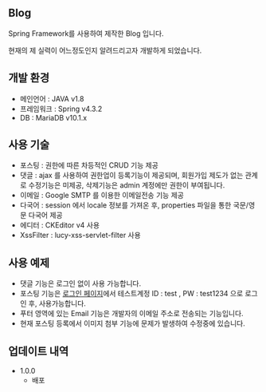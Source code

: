## Blog
Spring Framework를 사용하여 제작한 Blog 입니다.

현재의 제 실력이 어느정도인지 알려드리고자 개발하게 되었습니다.



## 개발 환경
* 메인언어 : JAVA v1.8
* 프레임워크 : Spring v4.3.2
* DB : MariaDB v10.1.x

## 사용 기술
* 포스팅 : 권한에 따른 차등적인 CRUD 기능 제공
* 댓글 : ajax 를 사용하여 권한업이 등록기능이 제공되며, 회원가입 제도가 없는 관계로 수정기능은 미제공, 삭제기능은 admin 계정에만 권한이 부여됩니다.
* 이메일 : Google SMTP 를 이용한 이메일전송 기능 제공
* 다국어 : session 에서 locale 정보를 가져온 후, properties 파일을 통한 국문/영문 다국어 제공
* 에디터 : CKEditor v4 사용
* XssFilter : lucy-xss-servlet-filter 사용

## 사용 예제
* 댓글 기능은 로그인 없이 사용 가능합니다.
* 포스팅 기능은 [로그인 페이지](http://myhyem.cafe24.com/signIn.do)에서 테스트계정 ID : test , PW : test1234 으로
로그인 후, 사용가능합니다.
* 푸터 영역에 있는 Email 기능은 개발자의 이메일 주소로 전송되는 기능입니다.
* 현재 포스팅 등록에서 이미지 첨부 기능에 문제가 발생하여 수정중에 있습니다.

## 업데이트 내역
* 1.0.0
  * 배포
